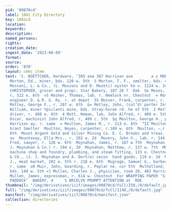 ```yaml
---
pid: '00870cd'
label: 1881 City Directory
key: 1881cd
location: 
keywords: 
description: 
named_persons: 
rights: 
creation_date: 
ingest_date: '2023-08-09'
format: 
source: 
order: '870'
layout: cmhc_item
text: 'C. BOETTCHER, Hardware, ‘305 ana 307 Harrison ave        a z MOR 222 MUL  2
  Morton, Ed., miner, bds. 120 w. 5th  S Morton, T. F., smelter, bds. 401 w. Elm  ¥
  Mosconi, L. & Co., (L. Mosconi and D. Mazeti) oyster ho =. 1124 w. 2d .  3 MOSER,
  CHRISTOPHER, grocer and propr. Star Bakery, 107 28 7  Oak  Se Moses, David G., miner,
  r, 522 e. 6th  =5 Mosher, Thomas, lab. r. Hemlock nr. Chestnut  = Mosley, George,
  engineer D. & R. G. Ry. r. at depot  5S Mosser, Frank, carpenter, r. 117 w. 4th  wa
  Motley, George F., r. 207 w. 6th  &= Motley, John, (col’d) porter Inter-Ocean House  Motley,
  William, miner Ypsilanti mine, bds. Stray-horee rd. he of 5th  2 Motlow, James,
  driver, r. 408 e. 8th  4 Mott, Heman, lab. John Alfred, r. 409 e. 5th  3% Mott,
  Oscar, machinist John Alfred, r, 409 c. 5th  §q Moulton, George H., physician 303
  Harrison ay. r. same  = Moulton, James M., r. 213 e. 8th  “IZ Moulton, J. B., lab.
  Grant Smelter  Moulton, Noyes, carpenter, r.109 w. 6th  Moulton, —,r. rear 137 w.
  6th  Mount Argent Gold and Silver Mining Co. E. C. Brooks and treas. 2054 Harrison
  av  Mountenay, Ella Mrs., r. 202 w. 2d  Movery, John ©., lab. r. 144 ¢. 7th  Mowbray,
  Fred, sawyer, r. 126 w. 6th  Moynahan, James, r. 187 w 7th  Moynahan, John J., (J.
  J. Moynahan & Co.) r. 194 ¢, 3d  Moynahan, Matthew, r. 137 w. 7th  MOYNAHAN, T.J.,
  machine shop and foundry, plumbing, and steam fitting, 133 e. Chestnut  fq MOYNAHAN
  & CO., (J. J. Moynahan and A. Dortra) secon  hand goods, 118 e. 3d  Muckridge, Andrew
  J., meat market, 202 e. 5th r. 218 e. 6th  Mugrage, Samuel G., barber, 618 e. 5th
  r. same  oO Muir, John, boarding, r. Poplar ne. cor 5th  Mulholland, William, teamster,
  bds. 140 w. 5th =] Mullen, Charles J., physician, room 20, 402 Harrison av. r. samé
  Mullen, James, expressman, r. 614 w. Chestnut  For WRAPPING PAPER ‘Sintzz 3355:  &
  PADDOCK’  BAKERY, 4     S BRCELVE PROMPT ATTENTION at  RDE    '
thumbnail: "/img/derivatives/iiif/images/00870cd/full/250,/0/default.jpg"
full: "/img/derivatives/iiif/images/00870cd/full/1140,/0/default.jpg"
manifest: "/img/derivatives/iiif/00870cd/manifest.json"
collection: directories
---
```

